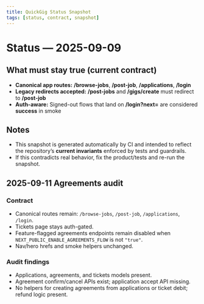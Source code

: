 ```yaml
---
title: QuickGig Status Snapshot
tags: [status, contract, snapshot]
---
```


# Status — 2025-09-09

## What must stay true (current contract)
- **Canonical app routes:** **/browse-jobs**, **/post-job**, **/applications**, **/login**  
- **Legacy redirects accepted:** **/post-jobs** and **/gigs/create** must redirect to **/post-job**
- **Auth-aware:** Signed-out flows that land on **/login?next=<dest>** are considered **success** in smoke

## Notes
- This snapshot is generated automatically by CI and intended to reflect the repository’s **current invariants** enforced by tests and guardrails.
- If this contradicts real behavior, fix the product/tests and re-run the snapshot.

## 2025-09-11 Agreements audit

### Contract
- Canonical routes remain: `/browse-jobs`, `/post-job`, `/applications`, `/login`.
- Tickets page stays auth-gated.
- Feature-flagged agreements endpoints remain disabled when `NEXT_PUBLIC_ENABLE_AGREEMENTS_FLOW` is not `"true"`.
- Nav/hero hrefs and smoke helpers unchanged.

### Audit findings
- Applications, agreements, and tickets models present.
- Agreement confirm/cancel APIs exist; application accept API missing.
- No helpers for creating agreements from applications or ticket debit; refund logic present.
